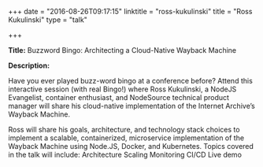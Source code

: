 +++
date = "2016-08-26T09:17:15"
linktitle = "ross-kukulinski"
title = "Ross Kukulinski"
type = "talk"

+++

<div class="span-15  ">
  <div class="span-15  last ">
  <p><strong>Title:</strong>
Buzzword Bingo: Architecting a Cloud-Native Wayback Machine
</p>

<p><strong>Description:</strong></p>

<p>
Have you ever played buzz-word bingo at a conference before?  Attend this interactive session (with real Bingo!) where Ross Kukulinski, a NodeJS Evangelist, container enthusiast, and NodeSource technical product manager will share his cloud-native implementation of the Internet Archive’s Wayback Machine.

Ross will share his goals, architecture, and technology stack choices to implement a scalable, containerized, microservice implementation of the Wayback Machine using Node.JS, Docker, and Kubernetes.
Topics covered in the talk will include:
Architecture
Scaling
Monitoring
CI/CD
Live demo
</p>
<p>

  </div>
</div>

